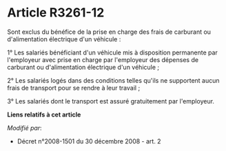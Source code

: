 # Article R3261-12

Sont exclus du bénéfice de la prise en charge des frais de carburant ou d'alimentation électrique d'un véhicule : 

1° Les salariés bénéficiant d'un véhicule mis à disposition permanente par l'employeur avec prise en charge par l'employeur
des dépenses de carburant ou d'alimentation électrique d'un véhicule ; 

2° Les salariés logés dans des conditions telles qu'ils ne supportent aucun frais de transport pour se rendre à leur
travail ; 

3° Les salariés dont le transport est assuré gratuitement par l'employeur.

**Liens relatifs à cet article**

_Modifié par_:

  - Décret n°2008-1501 du 30 décembre 2008 - art. 2
